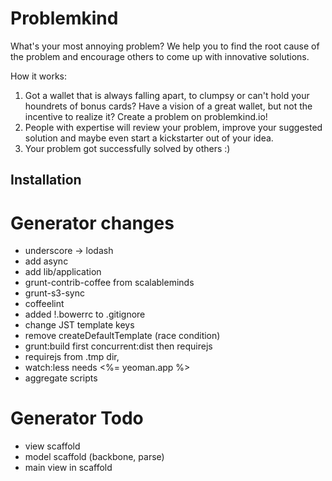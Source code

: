 # Problemkind
What's your most annoying problem? We help you to find the root cause of the problem and encourage others to come up with innovative solutions.

How it works:
1. Got a wallet that is always falling apart, to clumpsy or can't hold your houndrets of bonus cards? Have a vision of a great wallet, but not the incentive to realize it? Create a problem on problemkind.io!
2. People with expertise will review your problem, improve your suggested solution and maybe even start a kickstarter out of your idea.
3. Your problem got successfully solved by others :)

## Installation

# Generator changes

* underscore -> lodash
* add async
* add lib/application
* grunt-contrib-coffee from scalableminds
* grunt-s3-sync
* coffeelint
* added !.bowerrc to .gitignore
* change JST template keys
* remove createDefaultTemplate (race condition)
* grunt:build first concurrent:dist then requirejs
* requirejs from .tmp dir, 
* watch:less needs <%= yeoman.app %>
* aggregate scripts

# Generator Todo

* view scaffold
* model scaffold (backbone, parse)
* main view in scaffold
